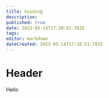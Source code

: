 ```yaml
---
title: Guiding
description: 
published: true
date: 2023-05-14T17:30:51.783Z
tags: 
editor: markdown
dateCreated: 2023-05-14T17:30:51.783Z
---
```


# Header
Hello